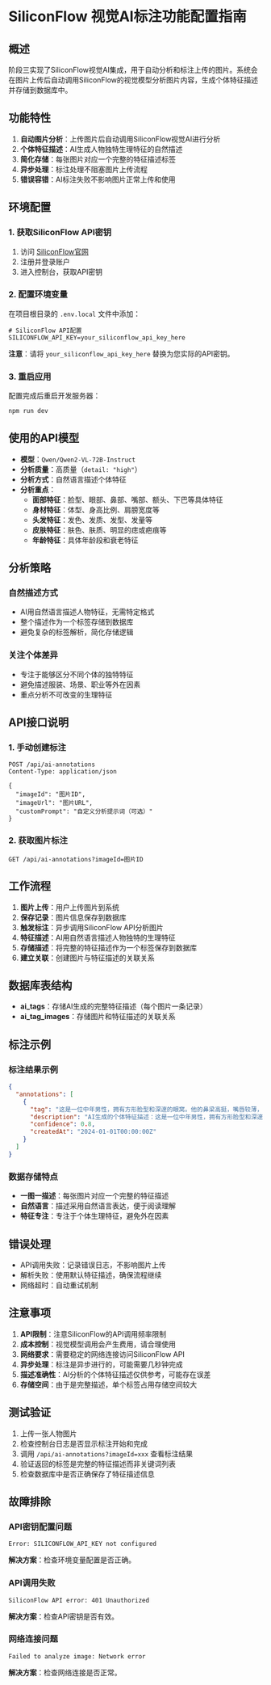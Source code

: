 # SiliconFlow 视觉AI标注功能配置指南

## 概述

阶段三实现了SiliconFlow视觉AI集成，用于自动分析和标注上传的图片。系统会在图片上传后自动调用SiliconFlow的视觉模型分析图片内容，生成个体特征描述并存储到数据库中。

## 功能特性

1. **自动图片分析**：上传图片后自动调用SiliconFlow视觉AI进行分析
2. **个体特征描述**：AI生成人物独特生理特征的自然描述
3. **简化存储**：每张图片对应一个完整的特征描述标签
4. **异步处理**：标注处理不阻塞图片上传流程
5. **错误容错**：AI标注失败不影响图片正常上传和使用

## 环境配置

### 1. 获取SiliconFlow API密钥

1. 访问 [SiliconFlow官网](https://cloud.siliconflow.cn)
2. 注册并登录账户
3. 进入控制台，获取API密钥

### 2. 配置环境变量

在项目根目录的 `.env.local` 文件中添加：

```env
# SiliconFlow API配置
SILICONFLOW_API_KEY=your_siliconflow_api_key_here
```

**注意**：请将 `your_siliconflow_api_key_here` 替换为您实际的API密钥。

### 3. 重启应用

配置完成后重启开发服务器：

```bash
npm run dev
```

## 使用的API模型

- **模型**：`Qwen/Qwen2-VL-72B-Instruct`
- **分析质量**：高质量（`detail: "high"`）
- **分析方式**：自然语言描述个体特征
- **分析重点**：
  - **面部特征**：脸型、眼部、鼻部、嘴部、额头、下巴等具体特征
  - **身材特征**：体型、身高比例、肩膀宽度等
  - **头发特征**：发色、发质、发型、发量等
  - **皮肤特征**：肤色、肤质、明显的痣或疤痕等
  - **年龄特征**：具体年龄段和衰老特征

## 分析策略

### 自然描述方式
- AI用自然语言描述人物特征，无需特定格式
- 整个描述作为一个标签存储到数据库
- 避免复杂的标签解析，简化存储逻辑

### 关注个体差异
- 专注于能够区分不同个体的独特特征
- 避免描述服装、场景、职业等外在因素
- 重点分析不可改变的生理特征

## API接口说明

### 1. 手动创建标注

```http
POST /api/ai-annotations
Content-Type: application/json

{
  "imageId": "图片ID",
  "imageUrl": "图片URL",
  "customPrompt": "自定义分析提示词（可选）"
}
```

### 2. 获取图片标注

```http
GET /api/ai-annotations?imageId=图片ID
```

## 工作流程

1. **图片上传**：用户上传图片到系统
2. **保存记录**：图片信息保存到数据库
3. **触发标注**：异步调用SiliconFlow API分析图片
4. **特征描述**：AI用自然语言描述人物独特的生理特征
5. **存储描述**：将完整的特征描述作为一个标签保存到数据库
6. **建立关联**：创建图片与特征描述的关联关系

## 数据库表结构

- **ai_tags**：存储AI生成的完整特征描述（每个图片一条记录）
- **ai_tag_images**：存储图片和特征描述的关联关系

## 标注示例

### 标注结果示例
```json
{
  "annotations": [
    {
      "tag": "这是一位中年男性，拥有方形脸型和深邃的眼窝。他的鼻梁高挺，嘴唇较薄，银白色的头发显示出明显的年龄特征。颧骨较为突出，眼角有明显的皱纹，整体面部轮廓棱角分明。",
      "description": "AI生成的个体特征描述：这是一位中年男性，拥有方形脸型和深邃的眼窝...",
      "confidence": 0.8,
      "createdAt": "2024-01-01T00:00:00Z"
    }
  ]
}
```

### 数据存储特点
- **一图一描述**：每张图片对应一个完整的特征描述
- **自然语言**：描述采用自然语言表达，便于阅读理解
- **特征专注**：专注于个体生理特征，避免外在因素

## 错误处理

- API调用失败：记录错误日志，不影响图片上传
- 解析失败：使用默认特征描述，确保流程继续
- 网络超时：自动重试机制

## 注意事项

1. **API限制**：注意SiliconFlow的API调用频率限制
2. **成本控制**：视觉模型调用会产生费用，请合理使用
3. **网络要求**：需要稳定的网络连接访问SiliconFlow API
4. **异步处理**：标注是异步进行的，可能需要几秒钟完成
5. **描述准确性**：AI分析的个体特征描述仅供参考，可能存在误差
6. **存储空间**：由于是完整描述，单个标签占用存储空间较大

## 测试验证

1. 上传一张人物图片
2. 检查控制台日志是否显示标注开始和完成
3. 调用 `/api/ai-annotations?imageId=xxx` 查看标注结果
4. 验证返回的标签是完整的特征描述而非关键词列表
5. 检查数据库中是否正确保存了特征描述信息

## 故障排除

### API密钥配置问题

```
Error: SILICONFLOW_API_KEY not configured
```

**解决方案**：检查环境变量配置是否正确。

### API调用失败

```
SiliconFlow API error: 401 Unauthorized
```

**解决方案**：检查API密钥是否有效。

### 网络连接问题

```
Failed to analyze image: Network error
```

**解决方案**：检查网络连接是否正常。 